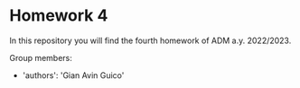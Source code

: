 # Homework 4
In this repository you will find the fourth homework of ADM a.y. 2022/2023.

Group members:
- 'authors': 'Gian Avin Guico'
